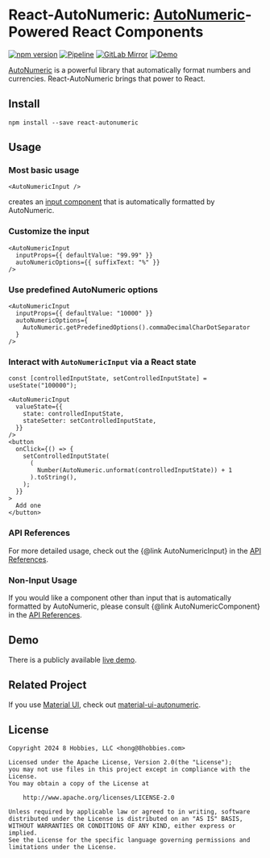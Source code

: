 # React-AutoNumeric: [AutoNumeric][]-Powered React Components

[![npm version](https://badge.fury.io/js/react-autonumeric.svg)](https://badge.fury.io/js/react-autonumeric)
[![Pipeline](https://github.com/8hobbies/react-autonumeric/actions/workflows/runtime.yml/badge.svg)](https://github.com/8hobbies/react-autonumeric/actions/workflows/runtime.yml)
[![GitLab Mirror](https://img.shields.io/badge/GitLab-mirror-blue?logo=gitlab)](https://gitlab.com/8hobbies/react-autonumeric)
[![Demo](https://img.shields.io/badge/Demo-blue)](https://react-autonumeric.8hob.io/demo)

[AutoNumeric][] is a powerful library that automatically format numbers and currencies.
React-AutoNumeric brings that power to React.

## Install

```
npm install --save react-autonumeric
```

## Usage

### Most basic usage

```tsx
<AutoNumericInput />
```

creates an [input component][] that is automatically formatted by AutoNumeric.

### Customize the input

```tsx
<AutoNumericInput
  inputProps={{ defaultValue: "99.99" }}
  autoNumericOptions={{ suffixText: "%" }}
/>
```

### Use predefined AutoNumeric options

```tsx
<AutoNumericInput
  inputProps={{ defaultValue: "10000" }}
  autoNumericOptions={
    AutoNumeric.getPredefinedOptions().commaDecimalCharDotSeparator
  }
/>
```

### Interact with `AutoNumericInput` via a React state

```tsx
const [controlledInputState, setControlledInputState] = useState("100000");

<AutoNumericInput
  valueState={{
    state: controlledInputState,
    stateSetter: setControlledInputState,
  }}
/>
<button
  onClick={() => {
    setControlledInputState(
      (
        Number(AutoNumeric.unformat(controlledInputState)) + 1
      ).toString(),
    );
  }}
>
  Add one
</button>
```

### API References

For more detailed usage, check out the {@link AutoNumericInput} in the [API References][].

### Non-Input Usage

If you would like a component other than input that is automatically formatted by AutoNumeric,
please consult {@link AutoNumericComponent} in the [API References][].

## Demo

There is a publicly available [live demo](https://react-autonumeric.8hob.io/demo).

## Related Project

If you use [Material UI][], check out [material-ui-autonumeric][].

## License

```text
Copyright 2024 8 Hobbies, LLC <hong@8hobbies.com>

Licensed under the Apache License, Version 2.0(the "License");
you may not use files in this project except in compliance with the License.
You may obtain a copy of the License at

    http://www.apache.org/licenses/LICENSE-2.0

Unless required by applicable law or agreed to in writing, software
distributed under the License is distributed on an "AS IS" BASIS,
WITHOUT WARRANTIES OR CONDITIONS OF ANY KIND, either express or implied.
See the License for the specific language governing permissions and
limitations under the License.
```

[AutoNumeric]: https://autonumeric.org/
[input component]: https://react.dev/reference/react-dom/components/input
[API References]: https://react-autonumeric.8hob.io
[Material UI]: https://mui.com/material-ui/
[material-ui-autonumeric]: https://material-ui-autonumeric.8hob.io/
